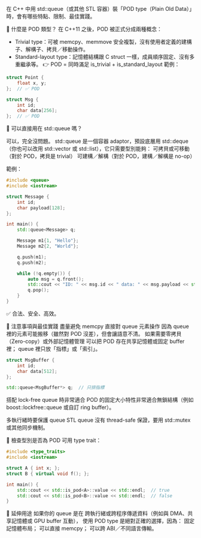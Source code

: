 在 C++ 中用 std::queue（或其他 STL 容器）裝「POD type（Plain Old Data）」時，會有哪些特點、限制、最佳實踐。

🔹 什麼是 POD 類型？
在 C++11 之後，POD 被正式分成兩種概念：
- Trivial type：可被 memcpy、memmove 安全複製，沒有使用者定義的建構子、解構子、拷貝／移動操作。
- Standard-layout type：記憶體結構跟 C struct 一樣，成員順序固定、沒有多重繼承等。
👉 POD = 同時滿足 is_trivial + is_standard_layout
範例：

``` cpp
struct Point {
    float x, y;
};  // ✅ POD

struct Msg {
    int id;
    char data[256];
};  // ✅ POD
```

🔹 可以直接用在 std::queue 嗎？

可以，完全沒問題。
std::queue 是一個容器 adaptor，預設底層用 std::deque（你也可以改用 std::vector 或 std::list），它只需要型別能夠：
可拷貝或可移動（對於 POD，拷貝是 trivial）
可建構／解構（對於 POD，建構／解構是 no-op）

範例：

``` cpp
#include <queue>
#include <iostream>

struct Message {
    int id;
    char payload[128];
};

int main() {
    std::queue<Message> q;

    Message m1{1, "Hello"};
    Message m2{2, "World"};

    q.push(m1);
    q.push(m2);

    while (!q.empty()) {
        auto msg = q.front();
        std::cout << "ID: " << msg.id << " data: " << msg.payload << std::endl;
        q.pop();
    }
}
```

✅ 合法、安全、高效。

🔹 注意事項與最佳實踐
盡量避免 memcpy 直接對 queue 元素操作
因為 queue 裡的元素可能搬移（雖然對 POD 沒差），但會讓語意不清。
如果需要零拷貝（Zero-copy）或外部記憶體管理
可以把 POD 存在共享記憶體或固定 buffer 裡；
queue 裡只放「指標」或「索引」。

```cpp
struct MsgBuffer {
    int id;
    char data[512];
};

std::queue<MsgBuffer*> q;  // 只排指標
````

搭配 lock-free queue 時非常適合
POD 的固定大小特性非常適合無鎖結構（例如 boost::lockfree::queue 或自訂 ring buffer）。

多執行緒時要保護 queue
STL queue 沒有 thread-safe 保證，要用 std::mutex 或其他同步機制。

🔹 檢查型別是否為 POD
可用 type trait：

``` cpp
#include <type_traits>
#include <iostream>

struct A { int x; };
struct B { virtual void f(); };

int main() {
    std::cout << std::is_pod<A>::value << std::endl;  // true
    std::cout << std::is_pod<B>::value << std::endl;  // false
}
```

🔹 延伸用途
如果你的 queue 是在 跨執行緒或跨程序傳遞資料（例如與 DMA、共享記憶體或 GPU buffer 互動），
使用 POD type 是絕對正確的選擇，因為：
固定記憶體布局；
可以直接 memcpy；
可以跨 ABI／不同語言傳輸。
